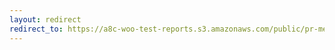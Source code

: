 ```yaml
---
layout: redirect
redirect_to: https://a8c-woo-test-reports.s3.amazonaws.com/public/pr-merge/45694/e2e/index.html
---
```

